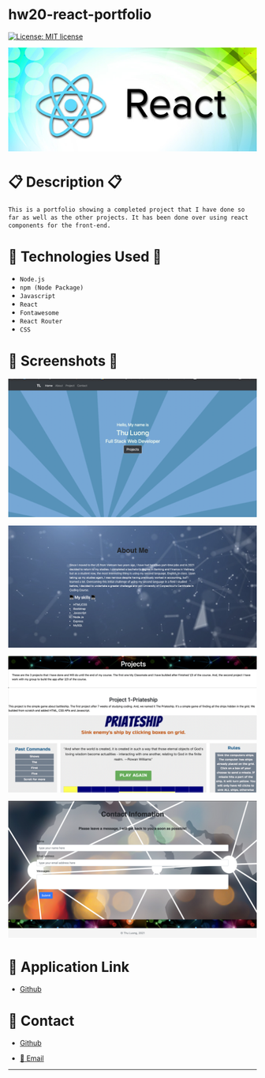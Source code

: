 # hw20-react-portfolio

[![License: MIT license](https://img.shields.io/badge/License-MIT-blue.svg)](https://lbesson.mit-license.org/)

![bannerImage](./Assets/bannerreact.jpeg)


# 📋 Description 📋

```
This is a portfolio showing a completed project that I have done so far as well as the other projects. It has been done over using react components for the front-end.

```

# 💼 Technologies Used 💼

* `Node.js`
* `npm (Node Package)`
* `Javascript`
* `React`
* `Fontawesome`
* `React Router`
* `CSS`


# 📸 Screenshots 📸

![Home](./Assets/home.png)


![About](./Assets/about.png)


![Projects](./Assets/projects.png)


![About](./Assets/contact.png)



# 🔗 Application Link

* [Github]( https://thuluong249.github.io/hw20-react-portfolio/)

# 📱 Contact 

* [Github](https://github.com/thuluong249)

* <a href="mailto:thujtn2019@gmmail.com">💌 Email</a> 

---